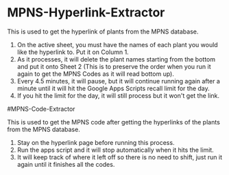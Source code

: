 # MPNS-Hyperlink-Extractor
This is used to get the hyperlink of plants from the MPNS database.

1. On the active sheet, you must have the names of each plant you would like the hyperlink to. Put it on Column 1.
2. As it processes, it will delete the plant names starting from the bottom and put it onto Sheet 2 (This is to preserve the order when you run it again to get the MPNS Codes as it will read bottom up).
3. Every 4.5 minutes, it will pause, but it will continue running again after a minute until it will hit the Google Apps Scripts recall limit for the day.
4. If you hit the limit for the day, it will still process but it won't get the link.

#MPNS-Code-Extractor

This is used to get the MPNS code after getting the hyperlinks of the plants from the MPNS database.

1. Stay on the hyperlink page before running this process.
2. Run the apps script and it will stop automatically when it hits the limit.
3. It will keep track of where it left off so there is no need to shift, just run it again until it finishes all the codes.
